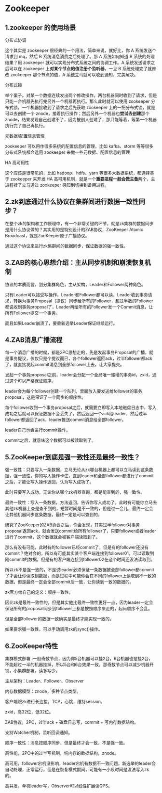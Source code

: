 # Zookeeper

## 1.zookeeper 的使用场景

分布式协调

这个其实是 zookeeper 很经典的一个用法，简单来说，就好比，你 A 系统发送个请求到 mq，然后 B 系统消息消费之后处理了。那 A 系统如何知道 B 系统的处理结果？用 zookeeper 就可以实现分布式系统之间的协调工作。A 系统发送请求之后可以在 zookeeper 上**对某个节点的值注册个监听器**，一旦 B 系统处理完了就修改 zookeeper 那个节点的值，A 系统立马就可以收到通知，完美解决。

分布式锁

举个栗子。对某一个数据连续发出两个修改操作，两台机器同时收到了请求，但是只能一台机器先执行完另外一个机器再执行。那么此时就可以使用 zookeeper 分布式锁，一个机器接收到了请求之后先获取 zookeeper 上的一把分布式锁，就是可以去创建一个 znode，接着执行操作；然后另外一个机器也**尝试去创建**那个 znode，结果发现自己创建不了，因为被别人创建了，那只能等着，等第一个机器执行完了自己再执行。

元数据/配置信息管理

zookeeper 可以用作很多系统的配置信息的管理，比如 kafka、storm 等等很多分布式系统都会选用 zookeeper 来做一些元数据、配置信息的管理

HA 高可用性

这个应该是很常见的，比如 hadoop、hdfs、yarn 等很多大数据系统，都选择基于 zookeeper 来开发 HA 高可用机制，就是一个**重要进程一般会做主备**两个，主进程挂了立马通过 zookeeper 感知到切换到备用进程。

## 2.zk到底通过什么协议在集群间进行数据一致性同步？

在整个zk的架构和工作原理中，有一个非常关键的环节，就是zk集群的数据同步是用什么协议做的？其实用的是特别设计的ZAB协议，ZooKeeper Atomic Broadcast，就是ZooKeeper原子广播协议。

通过这个协议来进行zk集群间的数据同步，保证数据的强一致性。

## 3.ZAB的核心思想介绍：主从同步机制和崩溃恢复机制

协议的本质而言，划分集群角色，主从架构，Leader和Follower两种角色。

只有Leader可以接受写操作，Leader和Follower都可以读，Leader收到事务请求，转换为事务Proposal（提议）同步给所有的Follower，超过半数的Follower都说收到事务proposal了，Leader再给所有的Follower发一个Commit消息，让所有Follower提交一个事务。

而且如果Leader崩溃了，要重新选举Leader保证继续运行。

## 4.ZAB消息广播流程

每一个消息广播的时候，都是2PC思想走的，先是发起事务Proposal的广播，就是事务提议，仅仅只是个提议而已，各个follower返回ack，过半follower都ack了，就直接发起commit消息到全部follower上去，让大家提交。

发起一个事务proposal之前，leader会分配一个全局唯一递增的事务id，zxid，通过这个可以严格保证顺序。

leader会为每个follower创建一个队列，里面放入要发送给follower的事务proposal，这是保证了一个同步的顺序性。

每个follower收到一个事务proposal之后，就需要立即写入本地磁盘日志中，写入成功之后就可以保证数据不会丢失了，然后返回一个ack给leader，然后过半follower都返回了ack，leader推送commit消息给全部follower。

leader自己也会进行commit操作。

commit之后，就意味这个数据可以被读取到了。

## 5.ZooKeeper到底是强一致性还是最终一致性？

强一致性：只要写入一条数据，立马无论从zk哪台机器上都可以立马读到这条数据，强一致性，你的写入操作卡住，直到leader和全部follower都进行了commit之后，才能让写入操作返回，认为写入成功了。

此时只要写入成功，无论你从哪个zk机器查询，都是能查到的，强一致性。

最终一致性：写入一条数据，方法返回，告诉你写入成功了，此时有可能你立马去其他zk机器上查是查不到的，短暂时间是不一致的，但是过一会儿，最终一定会让其他机器同步这条数据，最终一定是可以查到的。

研究了ZooKeeper的ZAB协议之后，你会发现，其实过半follower对事务proposal返回ack，就会发送commit给所有follower了，只要follower或者leader进行了commit，这个数据就会被客户端读取到了。

那么有没有可能，此时有的follower已经commit了，但是有的follower还没有commit？绝对会的，所以有可能其实某个客户端连接到follower01，可以读取到刚commit的数据，但是有的客户端连接到follower02在这个时间还没法读取到。

所以zk不是强一致的，不是说leader必须保证一条数据被全部follower都commit了才会让你读取到数据，而是过程中可能你会在不同的follower上读取到不一致的数据，但是最终一定会全部commit后一致，让你读到一致的数据的。

zk官方给自己的定义：顺序一致性。

因此zk是最终一致性的，但是其实他比最终一致性更好一点，因为leader一定会保证所有的proposal同步到follower上都是按照顺序来走的，起码顺序不会乱。

但是全部follower的数据一致确实是最终才能实现一致的。

如果要求强一致性，可以手动调用zk的sync()操作。

## 6.ZooKeeper特性

集群模式部署 :一般奇数节点，因为你5台机器可以挂2台，6台机器也是挂2台，不能超过一半的机器挂掉，所以5台和6台效果一致，那奇数节点可以减少机器开销，小集群部署，读多写少。

主从架构：Leader、Follower、Observer

内存数据模型：znode，多种节点类型。

客户端跟zk进行长连接，TCP，心跳，维持session。

zxid，高32位，低32位。

ZAB协议，2PC，过半ack + 磁盘日志写，commit + 写内存数据结构。

支持Watcher机制，监听回调通知。

顺序一致性：消息按顺序同步，但是最终才会一致，不是强一致。

高性能，2PC中的过半写机制，纯内存的数据结构，znode。

高可用，follower宕机没影响，leader宕机有数据不一致问题，新选举的leader会自动处理，正常运行，但是在恢复模式期间，可能有一小段时间是没法写入zk的。

高并发，单机leader写，Observer可以线性扩展读QPS。